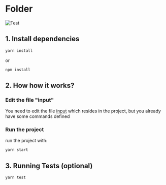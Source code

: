 # Folder

![Test](https://github.com/kelvinfloresta/folder/actions/workflows/test.yml/badge.svg)

## 1. Install dependencies

```sh
yarn install
```

or

```sh
npm install
```

## 2. How how it works?

### Edit the file "input"

You need to edit the file [input](https://github.com/kelvinfloresta/folder/blob/main/input) which resides in the project, but you already have some commands defined

### Run the project

run the project with:

```sh
yarn start
```

## 3. Running Tests (optional)

```sh
yarn test
```
